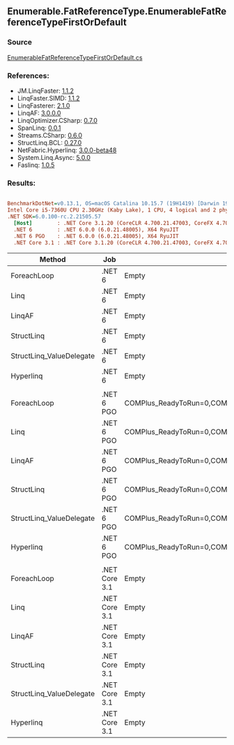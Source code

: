 ﻿## Enumerable.FatReferenceType.EnumerableFatReferenceTypeFirstOrDefault

### Source
[EnumerableFatReferenceTypeFirstOrDefault.cs](../LinqBenchmarks/Enumerable/FatReferenceType/EnumerableFatReferenceTypeFirstOrDefault.cs)

### References:
- JM.LinqFaster: [1.1.2](https://www.nuget.org/packages/JM.LinqFaster/1.1.2)
- LinqFaster.SIMD: [1.1.2](https://www.nuget.org/packages/LinqFaster.SIMD/1.0.3)
- LinqFasterer: [2.1.0](https://www.nuget.org/packages/LinqFasterer/2.1.0)
- LinqAF: [3.0.0.0](https://www.nuget.org/packages/LinqAF/3.0.0.0)
- LinqOptimizer.CSharp: [0.7.0](https://www.nuget.org/packages/LinqOptimizer.CSharp/0.7.0)
- SpanLinq: [0.0.1](https://www.nuget.org/packages/SpanLinq/0.0.1)
- Streams.CSharp: [0.6.0](https://www.nuget.org/packages/Streams.CSharp/0.6.0)
- StructLinq.BCL: [0.27.0](https://www.nuget.org/packages/StructLinq/0.27.0)
- NetFabric.Hyperlinq: [3.0.0-beta48](https://www.nuget.org/packages/NetFabric.Hyperlinq/3.0.0-beta48)
- System.Linq.Async: [5.0.0](https://www.nuget.org/packages/System.Linq.Async/5.0.0)
- Faslinq: [1.0.5](https://www.nuget.org/packages/Faslinq/1.0.5)

### Results:
``` ini

BenchmarkDotNet=v0.13.1, OS=macOS Catalina 10.15.7 (19H1419) [Darwin 19.6.0]
Intel Core i5-7360U CPU 2.30GHz (Kaby Lake), 1 CPU, 4 logical and 2 physical cores
.NET SDK=6.0.100-rc.2.21505.57
  [Host]        : .NET Core 3.1.20 (CoreCLR 4.700.21.47003, CoreFX 4.700.21.47101), X64 RyuJIT
  .NET 6        : .NET 6.0.0 (6.0.21.48005), X64 RyuJIT
  .NET 6 PGO    : .NET 6.0.0 (6.0.21.48005), X64 RyuJIT
  .NET Core 3.1 : .NET Core 3.1.20 (CoreCLR 4.700.21.47003, CoreFX 4.700.21.47101), X64 RyuJIT


```
|                   Method |           Job |                                                   EnvironmentVariables |       Runtime | Count |     Mean |    Error |   StdDev |        Ratio | RatioSD |  Gen 0 | Allocated |
|------------------------- |-------------- |----------------------------------------------------------------------- |-------------- |------ |---------:|---------:|---------:|-------------:|--------:|-------:|----------:|
|              ForeachLoop |        .NET 6 |                                                                  Empty |      .NET 6.0 |   100 | 20.05 ns | 0.148 ns | 0.139 ns |     baseline |         | 0.0229 |      48 B |
|                     Linq |        .NET 6 |                                                                  Empty |      .NET 6.0 |   100 | 29.18 ns | 0.109 ns | 0.085 ns | 1.46x slower |   0.01x | 0.0229 |      48 B |
|                   LinqAF |        .NET 6 |                                                                  Empty |      .NET 6.0 |   100 | 41.95 ns | 0.379 ns | 0.336 ns | 2.09x slower |   0.02x | 0.0229 |      48 B |
|               StructLinq |        .NET 6 |                                                                  Empty |      .NET 6.0 |   100 | 28.15 ns | 0.209 ns | 0.195 ns | 1.40x slower |   0.01x | 0.0344 |      72 B |
| StructLinq_ValueDelegate |        .NET 6 |                                                                  Empty |      .NET 6.0 |   100 | 17.71 ns | 0.164 ns | 0.154 ns | 1.13x faster |   0.01x | 0.0229 |      48 B |
|                Hyperlinq |        .NET 6 |                                                                  Empty |      .NET 6.0 |   100 | 47.60 ns | 0.233 ns | 0.194 ns | 2.37x slower |   0.02x | 0.0344 |      72 B |
|                          |               |                                                                        |               |       |          |          |          |              |         |        |           |
|              ForeachLoop |    .NET 6 PGO | COMPlus_ReadyToRun=0,COMPlus_TC_QuickJitForLoops=1,COMPlus_TieredPGO=1 |      .NET 6.0 |   100 | 14.88 ns | 0.139 ns | 0.130 ns |     baseline |         | 0.0229 |      48 B |
|                     Linq |    .NET 6 PGO | COMPlus_ReadyToRun=0,COMPlus_TC_QuickJitForLoops=1,COMPlus_TieredPGO=1 |      .NET 6.0 |   100 | 22.95 ns | 0.180 ns | 0.160 ns | 1.54x slower |   0.02x | 0.0229 |      48 B |
|                   LinqAF |    .NET 6 PGO | COMPlus_ReadyToRun=0,COMPlus_TC_QuickJitForLoops=1,COMPlus_TieredPGO=1 |      .NET 6.0 |   100 | 41.08 ns | 0.173 ns | 0.144 ns | 2.76x slower |   0.03x | 0.0229 |      48 B |
|               StructLinq |    .NET 6 PGO | COMPlus_ReadyToRun=0,COMPlus_TC_QuickJitForLoops=1,COMPlus_TieredPGO=1 |      .NET 6.0 |   100 | 25.01 ns | 0.211 ns | 0.187 ns | 1.68x slower |   0.02x | 0.0344 |      72 B |
| StructLinq_ValueDelegate |    .NET 6 PGO | COMPlus_ReadyToRun=0,COMPlus_TC_QuickJitForLoops=1,COMPlus_TieredPGO=1 |      .NET 6.0 |   100 | 14.51 ns | 0.120 ns | 0.100 ns | 1.03x faster |   0.01x | 0.0229 |      48 B |
|                Hyperlinq |    .NET 6 PGO | COMPlus_ReadyToRun=0,COMPlus_TC_QuickJitForLoops=1,COMPlus_TieredPGO=1 |      .NET 6.0 |   100 | 38.99 ns | 0.449 ns | 0.398 ns | 2.62x slower |   0.03x | 0.0344 |      72 B |
|                          |               |                                                                        |               |       |          |          |          |              |         |        |           |
|              ForeachLoop | .NET Core 3.1 |                                                                  Empty | .NET Core 3.1 |   100 | 24.36 ns | 0.106 ns | 0.088 ns |     baseline |         | 0.0229 |      48 B |
|                     Linq | .NET Core 3.1 |                                                                  Empty | .NET Core 3.1 |   100 | 35.01 ns | 0.369 ns | 0.327 ns | 1.44x slower |   0.01x | 0.0229 |      48 B |
|                   LinqAF | .NET Core 3.1 |                                                                  Empty | .NET Core 3.1 |   100 | 47.38 ns | 0.282 ns | 0.235 ns | 1.94x slower |   0.01x | 0.0229 |      48 B |
|               StructLinq | .NET Core 3.1 |                                                                  Empty | .NET Core 3.1 |   100 | 32.60 ns | 0.229 ns | 0.203 ns | 1.34x slower |   0.01x | 0.0344 |      72 B |
| StructLinq_ValueDelegate | .NET Core 3.1 |                                                                  Empty | .NET Core 3.1 |   100 | 23.99 ns | 0.165 ns | 0.146 ns | 1.02x faster |   0.01x | 0.0229 |      48 B |
|                Hyperlinq | .NET Core 3.1 |                                                                  Empty | .NET Core 3.1 |   100 | 45.10 ns | 0.359 ns | 0.318 ns | 1.85x slower |   0.01x | 0.0344 |      72 B |
